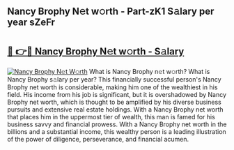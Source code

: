## Nancy Brophy N𝚎t w𝚘rth - Part-zK1 S𝚊lary per year sZeFr

# <h2><a href="http://gc35vv.nevu.top/?p=Nancy+Brophy">🔗 👉🔴 Nancy Brophy N𝚎t w𝚘rth - S𝚊lary</a></h2>

[![Nancy Brophy N𝚎t W𝚘rth](https://i.imgur.com/Oavwk0R.jpeg)](http://gc35vv.nevu.top/?p=Nancy+Brophy)
What is Nancy Brophy n𝚎t w𝚘rth? What is Nancy Brophy s𝚊lary per year?
This financially successful person's Nancy Brophy net worth is considerable, making him one of the wealthiest in his field. His income from his job is significant, but it is overshadowed by Nancy Brophy net worth, which is thought to be amplified by his diverse business pursuits and extensive real estate holdings. With a Nancy Brophy net worth that places him in the uppermost tier of wealth, this man is famed for his business savvy and financial prowess. With a Nancy Brophy net worth in the billions and a substantial income, this wealthy person is a leading illustration of the power of diligence, perseverance, and financial acumen.

